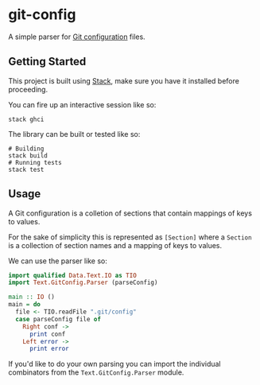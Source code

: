 # git-config

A simple parser for [Git configuration] files.

## Getting Started

This project is built using [Stack], make sure you have it installed before
proceeding.

You can fire up an interactive session like so:

```
stack ghci
```

The library can be built or tested like so:

```
# Building
stack build
# Running tests
stack test
```

## Usage

A Git configuration is a colletion of sections that contain mappings of keys
to values.

For the sake of simplicity this is represented as `[Section]` where a
`Section` is a collection of section names and a mapping of keys to values.

We can use the parser like so:

```haskell
import qualified Data.Text.IO as TIO
import Text.GitConfig.Parser (parseConfig)

main :: IO ()
main = do
  file <- TIO.readFile ".git/config"
  case parseConfig file of
    Right conf ->
      print conf
    Left error ->
      print error
```

If you'd like to do your own parsing you can import the individual combinators
from the `Text.GitConfig.Parser` module.

[Stack]: https://docs.haskellstack.org/en/stable/README/
[Git configuration]: https://git-scm.com/docs/git-config/2.16.0#_syntax
